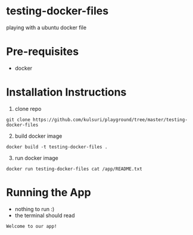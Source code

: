 # testing-docker-files
playing with a ubuntu docker file

# Pre-requisites
- docker

# Installation Instructions
1. clone repo
```
git clone https://github.com/kulsuri/playground/tree/master/testing-docker-files
```
2. build docker image
```
docker build -t testing-docker-files .
```
3. run docker image
```
docker run testing-docker-files cat /app/README.txt
```

# Running the App
- nothing to run :)
- the terminal should read
```
Welcome to our app!
```